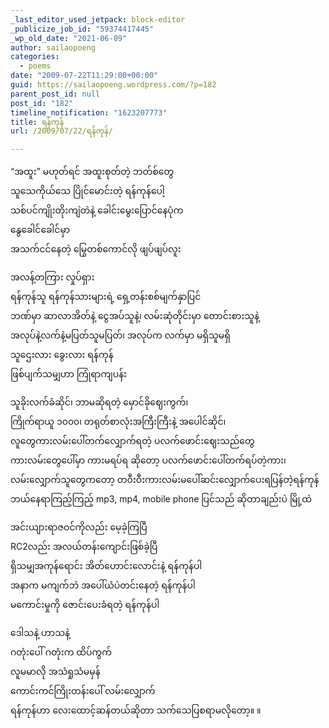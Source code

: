 ```yaml
---
_last_editor_used_jetpack: block-editor
_publicize_job_id: "59374417445"
_wp_old_date: "2021-06-09"
author: sailaopoeng
categories:
  - poems
date: "2009-07-22T11:29:00+00:00"
guid: https://sailaopoeng.wordpress.com/?p=182
parent_post_id: null
post_id: "182"
timeline_notification: "1623207773"
title: ရန်ကုန်
url: /2009/07/22/ရန်ကုန်/

---
```

“အထူး” မဟုတ်ရင် အထူးစုတ်တဲ့ ဘတ်စ်တွေ  
သူသေကိုယ်သေ ပြိုင်မောင်းတဲ့ ရန်ကုန်ပေါ့  
သစ်ပင်ကျိုးတိုးကျဲတဲနဲ့ ခေါင်းမွေးပြောင်နေပုံက  
နွေခေါင်ခေါင်မှာ  
အသက်ငင်နေတဲ့ မြွေတစ်ကောင်လို ဖျပ်ဖျပ်လူး

အလန့်တကြား လှုပ်ရှား  
ရန်ကုန်သူ ရန်ကုန်သားများရဲ့ ရှေ့တန်းစစ်မျက်နှာပြင်  
ဘဏ်မှာ ဆာလာအိတ်နဲ့ ငွေအပ်သူနဲ့၊ လမ်းဆုံတိုင်းမှာ တောင်းစားသူနဲ့  
အလုပ်နဲ့လက်နဲ့မပြတ်သူမပြတ်၊ အလုပ်က လက်မှာ မရှိသူမရှိ  
သူဌေးလား ခွေးလား ရန်ကုန်  
ဖြစ်ပျက်သမျှဟာ ကြုံရာကျပန်း

သူခိုးလက်ခံဆိုင်၊ ဘာမဆိုရတဲ့ မှောင်ခိုဈေးကွက်၊  
ကြိုက်ရာယူ ၁၀၀၀၊ တရုတ်စာလုံးအကြီးကြီးနဲ့ အပေါင်ဆိုင်၊  
လူတွေကားလမ်းပေါ်တက်လျှောက်ရတဲ့ ပလက်ဖောင်းဈေးသည်တွေ  
ကားလမ်းတွေပေါ်မှာ ကားမရပ်ရ ဆိုတော့ ပလက်ဖောင်းပေါ်တက်ရပ်တဲ့ကား၊  
လမ်းလျှောက်သူတွေကတော့ တဝီးဝီးကားလမ်းမပေါ်ဆင်းလျှောက်ပေးရပြန်တဲ့ရန်ကုန်  
ဘယ်နေရာကြည့်ကြည့် mp3, mp4, mobile phone ပြင်သည် ဆိုတာချည်းပဲ မြို့ထဲ

အင်းယျားရာဇဝင်ကိုလည်း မေ့ခဲ့ကြပြီ  
RC2လည်း အလယ်တန်းကျောင်းဖြစ်ခဲ့ပြီ  
ရှိသမျှအကုန်ရောင်း အိတ်ဟောင်းလောင်းနဲ့ ရန်ကုန်ပါ  
အနာက မကျက်ဘဲ အပေါ်ယံပဲတင်းနေတဲ့ ရန်ကုန်ပါ  
မကောင်းမှုကို ဇောင်းပေးခံရတဲ့ ရန်ကုန်ပါ

ဒေါသနဲ့ ဟာသနဲ့  
ဂတုံးပေါ် ဂတုံးက ထိပ်ကွက်  
လူမမာလို အသံရှုသံမမှန်  
ကောင်းကင်ကြိုးတန်းပေါ် လမ်းလျှောက်  
ရန်ကုန်ဟာ လေးထောင့်ဆန်တယ်ဆိုတာ သက်သေပြစရာမလိုတော့။ ။
